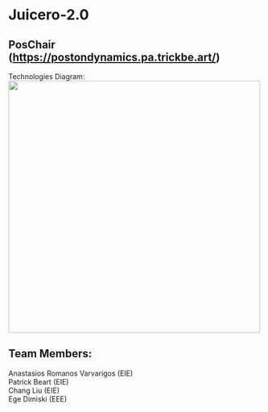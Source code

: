 # Juicero-2.0

## PosChair (https://postondynamics.pa.trickbe.art/)

Technologies Diagram:
<img src="../images/SystemDiagram.png" height = "500" /> 



## Team Members:

Anastasios Romanos Varvarigos (EIE) \
Patrick Beart (EIE) \
Chang Liu (EIE) \
Ege Dimiski (EEE) 
